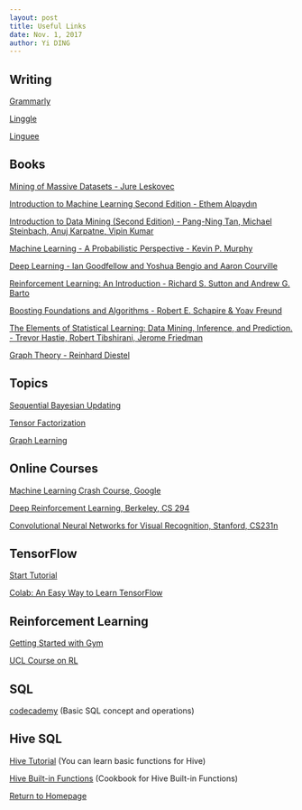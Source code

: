 ```yaml
---
layout: post
title: Useful Links
date: Nov. 1, 2017
author: Yi DING
---
```


## Writing

[Grammarly](https://www.grammarly.com/)

[Linggle](http://linggle.com/#)

[Linguee](linguee.com)

## Books

[Mining of Massive Datasets - Jure Leskovec](http://infolab.stanford.edu/~ullman/mmds/book.pdf)

[Introduction to Machine Learning Second Edition - Ethem Alpaydın](http://cs.du.edu/~mitchell/mario_books/Introduction_to_Machine_Learning_-_2e_-_Ethem_Alpaydin.pdf)

[Introduction to Data Mining (Second Edition) - Pang-Ning Tan, Michael Steinbach, Anuj Karpatne, Vipin Kumar](https://www-users.cs.umn.edu/~kumar001/dmbook/index.php)

[Machine Learning - A Probabilistic Perspective - Kevin P. Murphy](http://dsd.future-lab.cn/members/2015nlp/Machine_Learning.pdf)

[Deep Learning - Ian Goodfellow and Yoshua Bengio and Aaron Courville](https://www.deeplearningbook.org)

[Reinforcement Learning: An Introduction - Richard S. Sutton and Andrew G. Barto](http://incompleteideas.net/book/bookdraft2018jan1.pdf)

[Boosting Foundations and Algorithms - Robert E. Schapire & Yoav Freund](https://doc.lagout.org/science/0_Computer%20Science/2_Algorithms/Boosting_%20Foundations%20and%20Algorithms%20%5BSchapire%20%26%20Freund%202012-05-18%5D.pdf)

[The Elements of Statistical Learning: Data Mining, Inference, and Prediction. - Trevor Hastie, Robert Tibshirani, Jerome Friedman](http://web.stanford.edu/~hastie/ElemStatLearn/)

[Graph Theory - Reinhard Diestel](http://www.esi2.us.es/~mbilbao/pdffiles/DiestelGT.pdf)

## Topics
[Sequential Bayesian Updating](http://www.stats.ox.ac.uk/~steffen/teaching/bs2HT9/kalman.pdf)

[Tensor Factorization](https://joyceho.github.io/cs584_s16/index.html)

[Graph Learning](https://arxiv.org/pdf/1709.05584.pdf)

## Online Courses

[Machine Learning Crash Course, Google](https://developers.google.com/machine-learning/crash-course/)

[Deep Reinforcement Learning, Berkeley, CS 294](http://rll.berkeley.edu/deeprlcourse/)

[Convolutional Neural Networks for Visual Recognition, Stanford, CS231n](http://cs231n.stanford.edu/)

## TensorFlow 

[Start Tutorial](https://www.tensorflow.org/get_started/get_started)

[Colab: An Easy Way to Learn TensorFlow](https://colab.research.google.com/)

## Reinforcement Learning

[Getting Started with Gym](https://gym.openai.com/docs/)

[UCL Course on RL](http://www0.cs.ucl.ac.uk/staff/d.silver/web/Teaching.html)

## SQL

[codecademy](https://www.codecademy.com/learn/learn-sql) (Basic SQL concept and operations)

## Hive SQL

[Hive Tutorial](https://www.tutorialspoint.com/hive/index.htm)
(You can learn basic functions for Hive)

[Hive Built-in Functions](https://docs.treasuredata.com/articles/hive-functions)
(Cookbook for Hive Built-in Functions)

[Return to Homepage](./)